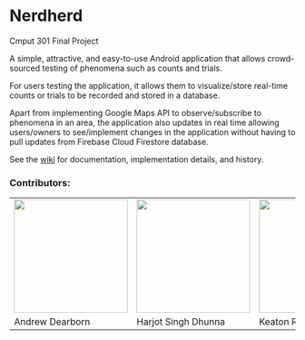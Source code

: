# Nerdherd
Cmput 301 Final Project

A simple, attractive, and easy-to-use Android application that allows crowd-sourced testing of phenomena such as counts and trials.

For users testing the application, it allows them to visualize/store real-time counts or trials to be recorded and stored in a database. 

Apart from implementing Google Maps API to observe/subscribe to phenomena in an area, the application also updates in real time allowing users/owners to see/implement changes in the application without having to pull updates from Firebase Cloud Firestore database.

See the [wiki](https://github.com/CMPUT301W21T14/nerdherd/wiki) for documentation, implementation details, and history.

### Contributors:
<table>
   <tr>
       <td><img src="https://avatars.githubusercontent.com/u/32282520?v=4" width="200"></td>
       <td><img src="https://avatars2.githubusercontent.com/u/10505172?s=460&v=4" width="200"></td>
<td><img src="https://avatars.githubusercontent.com/u/78133219?v=4" width="200"></td>
<td><img src="https://avatars.githubusercontent.com/u/78457854?v=4" width="200"></td>
<td><img src="https://avatars.githubusercontent.com/u/70922561?v=4" width="200"></td>
<td><img src="https://avatars.githubusercontent.com/u/25063164?v=4" width="200"></td>
   </tr>
   <tr>
       <td>Andrew Dearborn</td>
<td>Harjot Singh Dhunna</td>
<td>Keaton Roulette</td>
<td>Ogooluwa Samuel</td>
<td>Utkarsh Saraswat</td>
<td>Zhipeng Zhang</td>
    </tr>
<tr>
</table>
